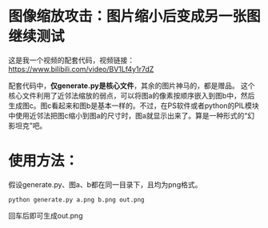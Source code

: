 # 图像缩放攻击：图片缩小后变成另一张图  继续测试
这是我一个视频的配套代码，视频链接：
https://www.bilibili.com/video/BV1Lf4y1r7dZ

配套代码中，**仅generate.py是核心文件**，其余的图片神马的，都是赠品。
这个核心文件利用了近邻法缩放的弱点，可以将图a的像素按顺序嵌入到图b中，然后生成图c。图c看起来和图b是基本一样的。不过，在PS软件或者python的PIL模块中使用近邻法把图c缩小到图a的尺寸时，图a就显示出来了。算是一种形式的“幻影坦克”吧。

# 使用方法：
假设generate.py、图a、b都在同一目录下，且均为png格式。

```python generate.py a.png b.png out.png```

回车后即可生成out.png
